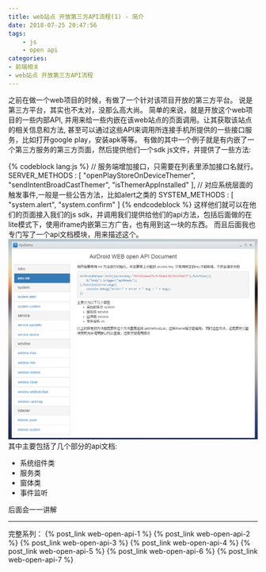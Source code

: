 ```yaml
---
title: web站点 开放第三方API流程(1) - 简介
date: 2018-07-25 20:47:56
tags: 
    - js
    - open api
categories: 
- 前端相关
- web站点 开放第三方API流程
---
```

之前在做一个web项目的时候，有做了一个针对该项目开放的第三方平台。 说是第三方平台，其实也不太对，没那么高大尚。 简单的来说，就是开放这个web项目的一些内部API, 并用来给一些内嵌在该web站点的页面调用。让其获取该站点的相关信息和方法, 甚至可以通过这些API来调用所连接手机所提供的一些接口服务，比如打开google play，安装apk等等。
有做的其中一个例子就是有内嵌了一个第三方服务的第三方页面，然后提供他们一个sdk js文件，并提供了一些方法:
<!--more-->
{% codeblock lang:js %}
// 服务端增加接口，只需要在列表里添加接口名就行。
SERVER_METHODS : [
    "openPlayStoreOnDeviceThemer",
    "sendIntentBroadCastThemer",
    "isThemerAppInstalled"
],
// 对应系统层面的触发事件,一般是一些公告方法，比如alert之类的
SYSTEM_METHODS : [
    "system.alert",
    "system.confirm"
]
{% endcodeblock %}
这样他们就可以在他们的页面接入我们的js sdk，并调用我们提供给他们的api方法，包括后面做的在lite模式下，使用iframe内嵌第三方广告，也有用到这一块的东西。
而且后面我也专门写了一个api文档模块，用来描述这个。
![1](web-open-api-1/1.png)
其中主要包括了几个部分的api文档:
- 系统组件类
- 服务类
- 窗体类
- 事件监听

后面会一一讲解

---
完整系列：
{% post_link web-open-api-1 %}
{% post_link web-open-api-2 %}
{% post_link web-open-api-3 %}
{% post_link web-open-api-4 %}
{% post_link web-open-api-5 %}
{% post_link web-open-api-6 %}
{% post_link web-open-api-7 %}